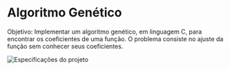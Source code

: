 # Algoritmo Genético

Objetivo: Implementar um algoritmo genético, em linguagem C, para encontrar
os coeficientes de uma função. O problema consiste no ajuste da função sem
conhecer seus coeficientes.

<img src="img/especificacao.jpg" alt="Especificações do projeto">
